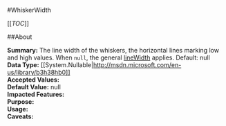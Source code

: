 #WhiskerWidth

[[_TOC_]]

##About

**Summary:**  The line width of the whiskers, the horizontal lines marking low and high values. When <code>null</code>, the general <a href="#plotOptions.errorbar.lineWidth">lineWidth</a> applies. Default: null   
**Data Type:** [[System.Nullable|http://msdn.microsoft.com/en-us/library/b3h38hb0]]  
**Accepted Values:**   
**Default Value:** null  
**Impacted Features:**   
**Purpose:**   
**Usage:**   
**Caveats:**   

